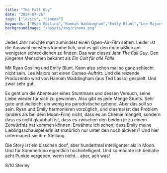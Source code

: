 ```yaml
---
title: "The Fall Guy"
date: "2024-07-26"
tags: ["levity", "cinema"]
keywords: ["Ryan Gosling","Hannah Waddingham","Emily Blunt","Lee Majors"]
backgroundImage: "/assets/img/cinema.png"
---
```

Jedes Jahr möchte man zumindest einen Open-Air-Film sehen. Leider ist die Auswahl meistens kümmerlich, und es gilt den mutmaßlich am wenigsten schrecklichen zu finden. Das war dieses Jahr *The Fall Guy*. Den jüngeren Menschen bekannt als *Ein Colt für alle Fälle*.

Mit Ryan Gosling und Emily Blunt. Kann also schon mal so ganz schlecht nicht sein. Lee Majors hat einen Cameo-Auftritt. Und die reizende Produzentin wird von Hannah Waddingham (aus Ted Lasso) gespielt. Und zwar sehr gut.

Es geht um die Abenteuer eines Stuntmans und dessen Versuch, seine Liebe wieder für sich zu gewinnen. Also gibt es jede Menge Stunts. Sehr gute und vielleicht ein wenig ins parodistische gehend. Aber das soll so sein. Ryan und Emily harmonieren vorzüglich, und diesmal ist das Problem (anders als bei dem Moon-Film) nicht, dass es an Chemie mangelt, sondern dass es nicht glaubhaft ist, dass es zwischen den beiden je zu einem Zerwürfnis hat kommen können. Erwähnte ich schon, dass Emily meine Lieblingsschauspielerin ist (natürlich nur unter den noch aktiven)? Und hier untermauert sie ihre Stellung.

Die Story ist ein bisschen doof, aber hundertmal intelligenter als in Moon. Und für Sommerkino eigentlich hochintelligent. Und so möchte ich beinahe acht Punkte vergeben, wenn nicht... aber, ach was!

8/10 Sterley